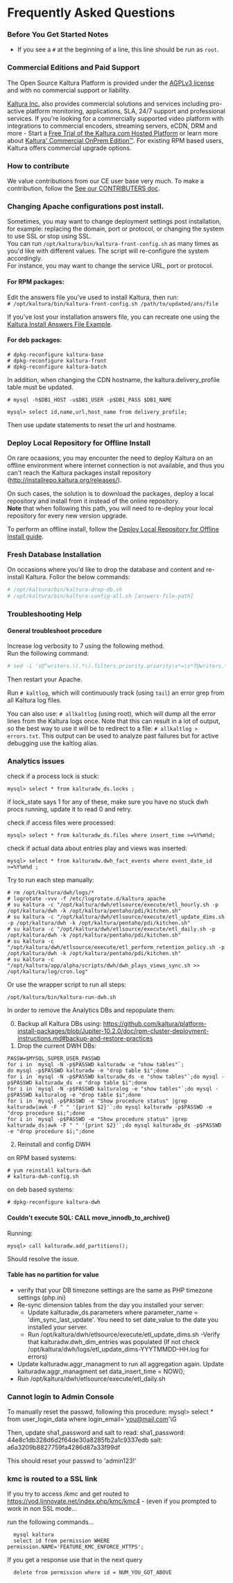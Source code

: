# Frequently Asked Questions

### Before You Get Started Notes
* If you see a `#` at the beginning of a line, this line should be run as `root`.

### Commercial Editions and Paid Support

The Open Source Kaltura Platform is provided under the [AGPLv3 license](http://www.gnu.org/licenses/agpl-3.0.html) and with no commercial support or liability.  

[Kaltura Inc.](http://corp.kaltura.com) also provides commercial solutions and services including pro-active platform monitoring, applications, SLA, 24/7 support and professional services. If you're looking for a commercially supported video platform  with integrations to commercial encoders, streaming servers, eCDN, DRM and more - Start a [Free Trial of the Kaltura.com Hosted Platform](http://corp.kaltura.com/free-trial) or learn more about [Kaltura' Commercial OnPrem Edition™](http://corp.kaltura.com/Deployment-Options/Kaltura-On-Prem-Edition). For existing RPM based users, Kaltura offers commercial upgrade options.

### How to contribute
We value contributions from our CE user base very much. To make a contribution, follow the [See our CONTRIBUTERS doc](https://github.com/kaltura/platform-install-packages/blob/IX-9.19.0/doc/CONTRIBUTERS.md).


### Changing Apache configurations post install.

Sometimes, you may want to change deployment settings post installation, for example: replacing the domain, port or protocol, or changing the system to use SSL or stop using SSL.   
You can run `/opt/kaltura/bin/kaltura-front-config.sh` as many times as you'd like with different values. The script will re-configure the system accordingly.   
For instance, you may want to change the service URL, port or protocol.

#### For RPM packages:
Edit the answers file you've used to install Kaltura, then run:   
`# /opt/kaltura/bin/kaltura-front-config.sh /path/to/updated/ans/file`

If you've lost your installation answers file, you can recreate one using the [Kaltura Install Answers File Example](https://github.com/kaltura/platform-install-packages/blob/master/doc/kaltura.template.ans).

#### For deb packages:
```
# dpkg-reconfigure kaltura-base
# dpkg-reconfigure kaltura-front
# dpkg-reconfigure kaltura-batch
```

In addition, when changing the CDN hostname, the kaltura.delivery_profile table must be updated.
```
# mysql -h$DB1_HOST -u$DB1_USER -p$DB1_PASS $DB1_NAME

mysql> select id,name,url,host_name from delivery_profile;
```
Then use update statements to reset the url and hostname.


### Deploy Local Repository for Offline Install

On rare ocaasions, you may encounter the need to deploy Kaltura on an offline environment where internet connection is not available, and thus you can't reach the Kaltura packages install repository (http://installrepo.kaltura.org/releases/).

On such cases, the solution is to download the packages, deploy a local repository and install from it instead of the online repository.   
**Note** that when following this path, you will need to re-deploy your local repository for every new version upgrade.

To perform an offline install, follow the [Deploy Local Repository for Offline Install guide](https://github.com/kaltura/platform-install-packages/blob/master/doc/deploy-local-rpm-repo-offline-install.md).

### Fresh Database Installation

On occasions where you'd like to drop the database and content and re-install Kaltura. Follor the below commands:    
```bash
# /opt/kaltura/bin/kaltura-drop-db.sh
# /opt/kaltura/bin/kaltura-config-all.sh [answers-file-path]
```

### Troubleshooting Help


#### General troubleshoot procedure

Increase log verbosity to 7 using the following method.        
Run the following command:    
```bash
# sed -i 's@^writers.\(.*\).filters.priority.priority\s*=\s*7@writers.\1.filters.priority.priority=4@g' /opt/kaltura/app/configurations/logger.ini
```
Then restart your Apache.    

Run `# kaltlog`, which will continuously track (using `tail`) an error grep from all Kaltura log files.

You can also use: `# allkaltlog` (using root), which will dump all the error lines from the Kaltura logs once. Note that this can result in a lot of output, so the best way to use it will be to redirect to a file: `# allkaltlog > errors.txt`.
This output can be used to analyze past failures but for active debugging use the kaltlog alias.   

### Analytics issues
check if a process lock is stuck:
```
mysql> select * from kalturadw_ds.locks ;
```
if lock_state says 1 for any of these, make sure you have no stuck dwh procs running, update it to read 0 and retry.

check if access files were processed:
```
mysql> select * from kalturadw_ds.files where insert_time >=%Y%m%d;
```
check if actual data about entries play and views was inserted:
```
mysql> select * from kalturadw.dwh_fact_events where event_date_id >=%Y%m%d ;
```

Try to run each step manually:
```
# rm /opt/kaltura/dwh/logs/*
# logrotate -vvv -f /etc/logrotate.d/kaltura_apache
# su kaltura -c "/opt/kaltura/dwh/etlsource/execute/etl_hourly.sh -p /opt/kaltura/dwh -k /opt/kaltura/pentaho/pdi/kitchen.sh"
# su kaltura -c "/opt/kaltura/dwh/etlsource/execute/etl_update_dims.sh -p /opt/kaltura/dwh -k /opt/kaltura/pentaho/pdi/kitchen.sh"
# su kaltura -c "/opt/kaltura/dwh/etlsource/execute/etl_daily.sh -p /opt/kaltura/dwh -k /opt/kaltura/pentaho/pdi/kitchen.sh"
# su kaltura -c "/opt/kaltura/dwh/etlsource/execute/etl_perform_retention_policy.sh -p /opt/kaltura/dwh -k /opt/kaltura/pentaho/pdi/kitchen.sh"
# su kaltura -c "/opt/kaltura/app/alpha/scripts/dwh/dwh_plays_views_sync.sh >> /opt/kaltura/log/cron.log"
```

Or use the wrapper script to run all steps:
```
/opt/kaltura/bin/kaltura-run-dwh.sh
```

In order to remove the Analytics DBs and repopulate them:

0. Backup all Kaltura DBs using: https://github.com/kaltura/platform-install-packages/blob/Jupiter-10.2.0/doc/rpm-cluster-deployment-instructions.md#backup-and-restore-practices 
1. Drop the current DWH DBs: 
```
PASSW=$MYSQL_SUPER_USER_PASSWD 
for i in `mysql -N -p$PASSWD kalturadw -e "show tables"`;
do mysql -p$PASSWD kalturadw -e "drop table $i";done 
for i in `mysql -N -p$PASSWD kalturadw_ds -e "show tables"`;do mysql -p$PASSWD kalturadw_ds -e "drop table $i";done 
for i in `mysql -N -p$PASSWD kalturalog -e "show tables"`;do mysql -p$PASSWD kalturalog -e "drop table $i";done 
for i in `mysql -p$PASSWD -e "Show procedure status" |grep kalturadw|awk -F " " '{print $2}'`;do mysql kalturadw -p$PASSWD -e "drop procedure $i;";done 
for i in `mysql -p$PASSWD -e "Show procedure status" |grep kalturadw_ds|awk -F " " '{print $2}'`;do mysql kalturadw_ds -p$PASSWD -e "drop procedure $i;";done 
```

2. Reinstall and config DWH

on RPM based systems:
```
# yum reinstall kaltura-dwh 
# kaltura-dwh-config.sh
```

on deb based systems:
```
# dpkg-reconfigure kaltura-dwh
``` 

#### Couldn't execute SQL: CALL move_innodb_to_archive()
Running:
```
mysql> call kalturadw.add_partitions();
```
Should resolve the issue.

#### Table has no partition for value

- verify that your DB timezone settings are the same as PHP timezone settings (php.ini)
- Re-sync dimension tables from the day you installed your server:
    - Update kalturadw_ds.parameters where parameter_name = 'dim_sync_last_update'. You need to set date_value to the date you installed your server.
    - Run /opt/kaltura/dwh/etlsource/execute/etl_update_dims.sh
    -Verify that kalturadw.dwh_dim_entries was populated (If not check /opt/kaltura/dwh/logs/etl_update_dims-YYYTMMDD-HH.log for errors)
- Update kalturadw.aggr_managment to run all aggregation again. Update kalturadw.aggr_managment set data_insert_time = NOW();
- Run /opt/kaltura/dwh/etlsource/execute/etl_daily.sh


### Cannot login to Admin Console
To manually reset the passwd, following this procedure:
mysql> select * from user_login_data where login_email='you@mail.com'\G

Then, update sha1_password and salt to read:
      sha1_password: 44e8c1db328d6d2f64de30a8285fb2a1c9337edb
               salt: a6a3209b8827759fa4286d87a33f99df

This should reset your passwd to 'admin123!'

### kmc is routed to a SSL link
If you try to access /kmc and get routed to https://vod.linnovate.net/index.php/kmc/kmc4 -
(even if you prompted to work in non SSL mode...

run the following commands...
```
  mysql kaltura
  select id from permission WHERE permission.NAME='FEATURE_KMC_ENFORCE_HTTPS';
```
If you get a response use that in the next query
```
  delete from permission where id = NUM_YOU_GOT_ABOVE
```

